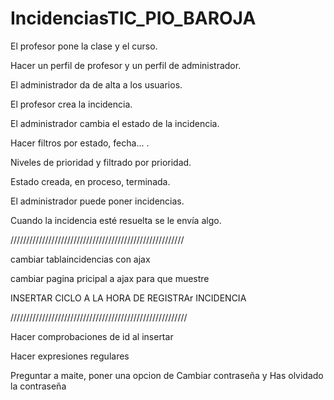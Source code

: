 # IncidenciasTIC_PIO_BAROJA
El profesor pone la clase y el curso.

Hacer un perfil de profesor y un perfil de administrador.

El administrador da de alta a los usuarios.

El profesor crea la incidencia.

El administrador cambia el estado de la incidencia.

Hacer filtros por estado, fecha... .

Niveles de prioridad y filtrado por prioridad.

Estado creada, en proceso, terminada.

El administrador puede poner incidencias.

Cuando la incidencia esté resuelta se le envía algo.



///////////////////////////////////////////////////////

cambiar tablaincidencias con ajax

cambiar pagina pricipal a ajax para que muestre 

INSERTAR CICLO A LA HORA DE REGISTRAr INCIDENCIA


////////////////////////////////////////////////////////

Hacer comprobaciones de id al insertar

Hacer expresiones regulares

Preguntar a maite, poner una opcion de Cambiar contraseña y Has olvidado la contraseña


